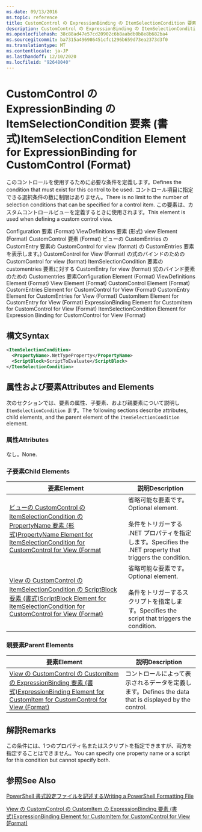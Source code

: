 ```yaml
---
ms.date: 09/13/2016
ms.topic: reference
title: CustomControl の ExpressionBinding の ItemSelectionCondition 要素 (書式)
description: CustomControl の ExpressionBinding の ItemSelectionCondition 要素 (書式)
ms.openlocfilehash: 38c88ad47e57cd20902c6b8aabdb0b8e8b682ba4
ms.sourcegitcommit: ba7315a496986451cfc1296b659d73ea2373d3f0
ms.translationtype: MT
ms.contentlocale: ja-JP
ms.lasthandoff: 12/10/2020
ms.locfileid: "92648040"
---
```

# <a name="itemselectioncondition-element-for-expressionbinding-for-customcontrol-format"></a><span data-ttu-id="9fe80-103">CustomControl の ExpressionBinding の ItemSelectionCondition 要素 (書式)</span><span class="sxs-lookup"><span data-stu-id="9fe80-103">ItemSelectionCondition Element for ExpressionBinding for CustomControl (Format)</span></span>

<span data-ttu-id="9fe80-104">このコントロールを使用するために必要な条件を定義します。</span><span class="sxs-lookup"><span data-stu-id="9fe80-104">Defines the condition that must exist for this control to be used.</span></span> <span data-ttu-id="9fe80-105">コントロール項目に指定できる選択条件の数に制限はありません。</span><span class="sxs-lookup"><span data-stu-id="9fe80-105">There is no limit to the number of selection conditions that can be specified for a control item.</span></span> <span data-ttu-id="9fe80-106">この要素は、カスタムコントロールビューを定義するときに使用されます。</span><span class="sxs-lookup"><span data-stu-id="9fe80-106">This element is used when defining a custom control view.</span></span>

<span data-ttu-id="9fe80-107">Configuration 要素 (Format) ViewDefinitions 要素 (形式) view Element (Format) CustomControl 要素 (Format) ビューの CustomEntries の CustomEntry 要素の CustomControl for view (format) の CustomEntries 要素を表示します。) CustomControl for View (Format) の式のバインドのための CustomControl for view (format) ItemSelectionCondition 要素の customentries 要素に対する CustomEntry for view (format) 式のバインド要素のための Customentries 要素</span><span class="sxs-lookup"><span data-stu-id="9fe80-107">Configuration Element (Format) ViewDefinitions Element (Format) View Element (Format) CustomControl Element (Format) CustomEntries Element for CustomControl for View (Format) CustomEntry Element for CustomEntries for View (Format) CustomItem Element for CustomEntry for View (Format) ExpressionBinding Element for CustomItem for CustomControl for View (Format) ItemSelectionCondition Element for Expression Binding for CustomControl for View (Format)</span></span>

## <a name="syntax"></a><span data-ttu-id="9fe80-108">構文</span><span class="sxs-lookup"><span data-stu-id="9fe80-108">Syntax</span></span>

```xml
<ItemSelectionCondition>
  <PropertyName>.NetTypeProperty</PropertyName>
  <ScriptBlock>ScriptToEvaluate</ScriptBlock>
</ItemSelectionCondition>
```

## <a name="attributes-and-elements"></a><span data-ttu-id="9fe80-109">属性および要素</span><span class="sxs-lookup"><span data-stu-id="9fe80-109">Attributes and Elements</span></span>

<span data-ttu-id="9fe80-110">次のセクションでは、要素の属性、子要素、および親要素について説明し `ItemSelectionCondition` ます。</span><span class="sxs-lookup"><span data-stu-id="9fe80-110">The following sections describe attributes, child elements, and the parent element of the `ItemSelectionCondition` element.</span></span>

### <a name="attributes"></a><span data-ttu-id="9fe80-111">属性</span><span class="sxs-lookup"><span data-stu-id="9fe80-111">Attributes</span></span>

<span data-ttu-id="9fe80-112">なし。</span><span class="sxs-lookup"><span data-stu-id="9fe80-112">None.</span></span>

### <a name="child-elements"></a><span data-ttu-id="9fe80-113">子要素</span><span class="sxs-lookup"><span data-stu-id="9fe80-113">Child Elements</span></span>

|<span data-ttu-id="9fe80-114">要素</span><span class="sxs-lookup"><span data-stu-id="9fe80-114">Element</span></span>|<span data-ttu-id="9fe80-115">説明</span><span class="sxs-lookup"><span data-stu-id="9fe80-115">Description</span></span>|
|-------------|-----------------|
|[<span data-ttu-id="9fe80-116">ビューの CustomControl の ItemSelectionCondition の PropertyName 要素 (形式)</span><span class="sxs-lookup"><span data-stu-id="9fe80-116">PropertyName Element for ItemSelectionCondition for CustomControl for View (Format</span></span>](./propertyname-element-for-itemselectioncondition-for-customcontrol-for-view-format.md)|<span data-ttu-id="9fe80-117">省略可能な要素です。</span><span class="sxs-lookup"><span data-stu-id="9fe80-117">Optional element.</span></span><br /><br /> <span data-ttu-id="9fe80-118">条件をトリガーする .NET プロパティを指定します。</span><span class="sxs-lookup"><span data-stu-id="9fe80-118">Specifies the .NET property that triggers the condition.</span></span>|
|[<span data-ttu-id="9fe80-119">View の CustomControl の ItemSelectionCondition の ScriptBlock 要素 (書式)</span><span class="sxs-lookup"><span data-stu-id="9fe80-119">ScriptBlock Element for ItemSelectionCondition for CustomControl for View (Format)</span></span>](./scriptblock-element-for-itemselectioncondition-for-customcontrol-for-view-format.md)|<span data-ttu-id="9fe80-120">省略可能な要素です。</span><span class="sxs-lookup"><span data-stu-id="9fe80-120">Optional element.</span></span><br /><br /> <span data-ttu-id="9fe80-121">条件をトリガーするスクリプトを指定します。</span><span class="sxs-lookup"><span data-stu-id="9fe80-121">Specifies the script that triggers the condition.</span></span>|

### <a name="parent-elements"></a><span data-ttu-id="9fe80-122">親要素</span><span class="sxs-lookup"><span data-stu-id="9fe80-122">Parent Elements</span></span>

|<span data-ttu-id="9fe80-123">要素</span><span class="sxs-lookup"><span data-stu-id="9fe80-123">Element</span></span>|<span data-ttu-id="9fe80-124">説明</span><span class="sxs-lookup"><span data-stu-id="9fe80-124">Description</span></span>|
|-------------|-----------------|
|[<span data-ttu-id="9fe80-125">View の CustomControl の CustomItem の ExpressionBinding 要素 (書式)</span><span class="sxs-lookup"><span data-stu-id="9fe80-125">ExpressionBinding Element for CustomItem for CustomControl for View (Format)</span></span>](./expressionbinding-element-for-customitem-for-customcontrol-for-view-format.md)|<span data-ttu-id="9fe80-126">コントロールによって表示されるデータを定義します。</span><span class="sxs-lookup"><span data-stu-id="9fe80-126">Defines the data that is displayed by the control.</span></span>|

## <a name="remarks"></a><span data-ttu-id="9fe80-127">解説</span><span class="sxs-lookup"><span data-stu-id="9fe80-127">Remarks</span></span>

<span data-ttu-id="9fe80-128">この条件には、1つのプロパティ名またはスクリプトを指定できますが、両方を指定することはできません。</span><span class="sxs-lookup"><span data-stu-id="9fe80-128">You can specify one property name or a script for this condition but cannot specify both.</span></span>

## <a name="see-also"></a><span data-ttu-id="9fe80-129">参照</span><span class="sxs-lookup"><span data-stu-id="9fe80-129">See Also</span></span>

[<span data-ttu-id="9fe80-130">PowerShell 書式設定ファイルを記述する</span><span class="sxs-lookup"><span data-stu-id="9fe80-130">Writing a PowerShell Formatting File</span></span>](./writing-a-powershell-formatting-file.md)

[<span data-ttu-id="9fe80-131">View の CustomControl の CustomItem の ExpressionBinding 要素 (書式)</span><span class="sxs-lookup"><span data-stu-id="9fe80-131">ExpressionBinding Element for CustomItem for CustomControl for View (Format)</span></span>](./expressionbinding-element-for-customitem-for-customcontrol-for-view-format.md)
